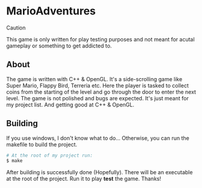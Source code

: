 # MarioAdventures
> [!CAUTION]
> This game is only written for play testing purposes and not meant for acutal gameplay or something to get addicted to.

## About
The game is written with C++ & OpenGL. It's a side-scrolling game like Super Mario, Flappy Bird, Terreria etc. Here the player is tasked to collect coins from the starting of the level and go through the door to enter the next level. The game is not polished and bugs are expected. It's just meant for my project list. And getting good at C++ & OpenGL.

## Building
If you use windows, I don't know what to do... Otherwise, you can run the makefile to build the project.
```bash
# At the root of my project run:
$ make
```
After building is successfully done (Hopefully). There will be an executable at the root of the project. Run it to play **test** the game. Thanks!
